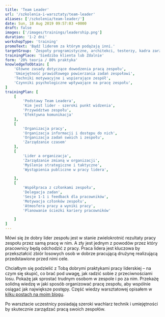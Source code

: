 ```yaml
---
title: 'Team Leader'
url: '/szkolenia-i-warsztaty/team-leader'
aliases: ['/szkolenia/team-leader/']
date: Sun, 18 Aug 2019 09:57:03 +0000
draft: false
images: ['/images/trainings/leadership.png']
duration: '1-2 dni'
workshopType: 'training'
promoText: 'Bądź liderem za którym podążają inni.'
targetGroup: 'Zespoły programistyczne, architekci, testerzy, kadra zarządzająca'
trainingPlace: 'Siedziba klienta lub Zdalnie'
form: '20% teoria / 80% praktyka'
knowledgeToObtain: [
    'Główne zasady dotyczące dowodzenia pracą zespołu',
    'Umiejętność prawidłowego powierzania zadań zespołowi',
    'Techniki motywacyjne i wspierające zespół',
    'Czynniki psychologiczne wpływające na pracę zespołu',
]
trainingPlan: [
    [
        'Podstawy Team Leadera',
        'Kim jest lider - szeroki punkt widzenia',
        'Przywództwo zespołu',
        'Efektywna komunikacja'
    ],
    [
        'Organizacja pracy',
        'Organizacja informacji i dostępu do nich',
        'Organizacja zadań swoich i zespołu',
        'Zarządzanie czasem'
    ],
    [
        'Lider a organizacja',
        'Zarządzanie zmianą w organizacji',
        'Myślenie strategiczne i taktyczne',
        'Wystąpienia publiczne w pracy lidera',

    ],
    [
        'Współpraca z członkami zespołu',
        'Delegacja zadan',
        'Sesje 1-1 i feedback dla pracowników',
        'Motywacja członków zespołu',
        'Atmosfera pracy a wyniki pracy',
        'Planowanie ścieżki kariery pracowników'

    ]
]
---
```


Mówi się że dobry lider zespołu jest w stanie zwielokrotnić rezultaty pracy zespołu przez samą pracę w nim. A zły jest jednym z powodów przez który pracownicy będą odchodzić z pracy. Praca lidera jest kluczowa by przekształcić zbiór losowych osob w dobrze pracującą drużynę realizującą przedstawione przed nimi cele.

Chciałbym się podzielić z Tobą dobrymi praktykami pracy liderskiej – na czym się skupić, co brać pod uwagę, jak radzić sobie z przeciwnościami losu. Pokażę jak sprostać trudnym osobom w zespole i po za nim. Przekażę solidną wiedzę w jaki sposób organizować pracę zespołu, aby wspólnie osiągać jak największe postępy. Część wiedzy warsztatowej opisałem w [kilku postach na moim blogu](/2018/05/17/porady-dla-team-leadera-podsumowanie/).

Po warsztacie uczestnicy posiadają szeroki wachlarz technik i umiejętności by skutecznie zarządzać pracą swoich zespołów.